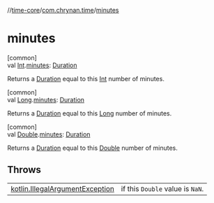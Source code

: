//[time-core](../../index.md)/[com.chrynan.time](index.md)/[minutes](minutes.md)

# minutes

[common]\
val [Int](https://kotlinlang.org/api/latest/jvm/stdlib/kotlin/-int/index.html).[minutes](minutes.md): [Duration](https://kotlinlang.org/api/latest/jvm/stdlib/kotlin.time/-duration/index.html)

Returns a [Duration](https://kotlinlang.org/api/latest/jvm/stdlib/kotlin.time/-duration/index.html) equal to this [Int](https://kotlinlang.org/api/latest/jvm/stdlib/kotlin/-int/index.html) number of minutes.

[common]\
val [Long](https://kotlinlang.org/api/latest/jvm/stdlib/kotlin/-long/index.html).[minutes](minutes.md): [Duration](https://kotlinlang.org/api/latest/jvm/stdlib/kotlin.time/-duration/index.html)

Returns a [Duration](https://kotlinlang.org/api/latest/jvm/stdlib/kotlin.time/-duration/index.html) equal to this [Long](https://kotlinlang.org/api/latest/jvm/stdlib/kotlin/-long/index.html) number of minutes.

[common]\
val [Double](https://kotlinlang.org/api/latest/jvm/stdlib/kotlin/-double/index.html).[minutes](minutes.md): [Duration](https://kotlinlang.org/api/latest/jvm/stdlib/kotlin.time/-duration/index.html)

Returns a [Duration](https://kotlinlang.org/api/latest/jvm/stdlib/kotlin.time/-duration/index.html) equal to this [Double](https://kotlinlang.org/api/latest/jvm/stdlib/kotlin/-double/index.html) number of minutes.

## Throws

| | |
|---|---|
| [kotlin.IllegalArgumentException](https://kotlinlang.org/api/latest/jvm/stdlib/kotlin/-illegal-argument-exception/index.html) | if this `Double` value is `NaN`. |
